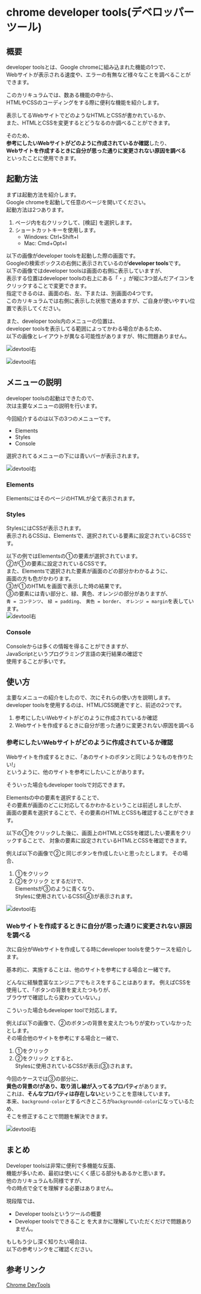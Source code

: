 # chrome developer tools(デベロッパーツール)

## 概要
developer toolsとは、Google chromeに組み込まれた機能の1つで、  
Webサイトが表示される速度や、エラーの有無など様々なことを調べることができます。  

このカリキュラムでは、数ある機能の中から、  
HTMLやCSSのコーディングをする際に便利な機能を紹介します。

表示してるWebサイトでどのようなHTMLとCSSが書かれているか、  
また、HTMLとCSSを変更するとどうなるのか調べることができます。  

そのため、  
**参考にしたいWebサイトがどのように作成されているか確認**したり、    
**Webサイトを作成するときに自分が思った通りに変更されない原因を調べる**  
といったことに使用できます。

## 起動方法
まずは起動方法を紹介します。  
Google chromeを起動して任意のページを開いてください。  
起動方法は2つあります。
1. ページ内を右クリックして、[検証] を選択します。
2. ショートカットキーを使用します。
   -  Windows: Ctrl+Shift+I
   -  Mac:     Cmd+Opt+I

以下の画像がdeveloper toolsを起動した際の画面です。  
Googleの検索ボックスの右側に表示されているのが**developer tools**です。  
以下の画像ではdeveloper toolsは画面の右側に表示していますが、  
表示する位置はdeveloper toolsの右上にある「・」が縦に3つ並んだアイコンをクリックすることで変更できます。  
指定できるのは、画面の右、左、下または、別画面の4つです。   
このカリキュラムでは右側に表示した状態で進めますが、ご自身が使いやすい位置で表示してください。

また、developer tools内のメニューの位置は、  
developer toolsを表示してる範囲によってかわる場合があるため、  
以下の画像とレイアウトが異なる可能性がありますが、特に問題ありません。    


![devtool右](./img/devtool/right.png)

![devtool右](./img/devtool/right2.png)

## メニューの説明
developer toolsの起動はできたので、  
次は主要なメニューの説明を行います。  

今回紹介するのは以下の3つのメニューです。  
- Elements
- Styles
- Console

選択されてるメニューの下には青いバーが表示されます。


![devtool右](./img/devtool/right3.png)
### Elements
ElementsにはそのページのHTMLが全て表示されます。  

### Styles
StylesにはCSSが表示されます。  
表示されるCSSは、Elementsで、選択されている要素に設定されているCSSです。  

以下の例ではElementsの①の要素が選択されています。  
②が①の要素に設定されているCSSです。  
また、Elementsで選択された要素が画面のどの部分かわかるように、  
画面の方も色がかわります。  
③が①のHTMLを画面で表示した時の結果です。  
③の要素には青い部分と、緑、黄色、オレンジの部分がありますが、  
`青 = コンテンツ`、 `緑 = padding`、 `黄色 = border`、  `オレンジ = margin`を表しています。  
![devtool右](./img/devtool/right4.png)

### Console
Consoleからは多くの情報を得ることができますが、    
JavaScriptというプログラミング言語の実行結果の確認で  
使用することが多いです。  

## 使い方
主要なメニューの紹介をしたので、次にそれらの使い方を説明します。  
developer toolsを使用するのは、HTML/CSS関連ですと、前述の2つです。
1. 参考にしたいWebサイトがどのように作成されているか確認
2. Webサイトを作成するときに自分が思った通りに変更されない原因を調べる


### 参考にしたいWebサイトがどのように作成されているか確認
Webサイトを作成するときに、「あのサイトのボタンと同じようなものを作りたい!」  
というように、他のサイトを参考にしたいことがあります。

そういった場合もdeveloper toolsで対応できます。

Elementsの中の要素を選択することで、    
その要素が画面のどこに対応してるかわかるということは前述しましたが、  
画面の要素を選択することで、その要素のHTMLとCSSも確認することができます。  

以下の①をクリックした後に、画面上のHTMLとCSSを確認したい要素をクリックすることで、
対象の要素に設定されているHTMLとCSSを確認できます。

例えば以下の画像で②と同じボタンを作成したいと思ったとします。
その場合、
1. ①をクリック
2. ②をクリック
とするだけで、  
Elementsが③のように青くなり、  
Stylesに使用されているCSS(④)が表示されます。   

![devtool右](./img/devtool/right5.png)

### Webサイトを作成するときに自分が思った通りに変更されない原因を調べる
次に自分がWebサイトを作成してる時にdeveloper toolsを使うケースを紹介します。  

基本的に、実施することは、他のサイトを参考にする場合と一緒です。

どんなに経験豊富なエンジニアでもミスをすることはあります。
例えばCSSを使用して、「ボタンの背景を変えたつもりが、  
ブラウザで確認したら変わっていない。」  

こういった場合もdeveloper toolで対応します。

例えば以下の画像で、②のボタンの背景を変えたつもりが変わっていなかったとします。  
その場合他のサイトを参考にする場合と一緒で、
1. ①をクリック
2. ②をクリック
とすると、   
Stylesに使用されているCSSが表示(③)されます。

今回のケースでは③の部分に、  
**黄色の背景の!があり、取り消し線が入ってるプロパティ**があります。  
これは、**そんなプロパティは存在しない**ということを意味しています。  
本来、`background-color`とするべきところが`backgroundd-color`になっているため、  
そこを修正することで問題を解決できます。  


![devtool右](./img/devtool/right6.png)


## まとめ
Developer toolsは非常に便利で多機能な反面、  
機能が多いため、最初は使いにくく感じる部分もあるかと思います。  
他のカリキュラムも同様ですが、  
今の時点で全てを理解する必要はありません。  

現段階では、  
- Developer toolsというツールの概要
- Developer toolsでできること
を大まかに理解していただくだけで問題ありません。

もしもう少し深く知りたい場合は、  
以下の参考リンクをご確認ください。

## 参考リンク
[Chrome DevTools](https://developers.google.com/web/tools/chrome-devtools/?hl=ja)
